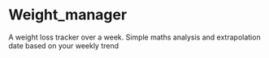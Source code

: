 # Weight_manager
A weight loss tracker over a week. Simple maths analysis and extrapolation date based on your weekly trend
